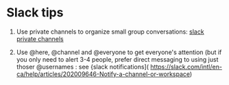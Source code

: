 # Slack tips

1) Use private channels to organize small group conversations:
[slack private channels](https://slack.com/intl/en-ca/help/articles/201402297-Create-a-channel)

2) Use @here, @channel and @everyone to get everyone's attention (but if you only need to alert 3-4 people, prefer direct messaging to using just thoser @usernames  : see {slack notifications]( https://slack.com/intl/en-ca/help/articles/202009646-Notify-a-channel-or-workspace)
